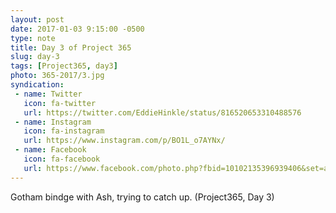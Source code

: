 ```yaml
---
layout: post
date: 2017-01-03 9:15:00 -0500
type: note
title: Day 3 of Project 365
slug: day-3
tags: [Project365, day3]
photo: 365-2017/3.jpg
syndication:
 - name: Twitter
   icon: fa-twitter
   url: https://twitter.com/EddieHinkle/status/816520653310488576
 - name: Instagram
   icon: fa-instagram
   url: https://www.instagram.com/p/BO1L_o7AYNx/
 - name: Facebook
   icon: fa-facebook
   url: https://www.facebook.com/photo.php?fbid=10102135396939406&set=a.10102131355967546.1073741838.19506647
---
```

Gotham bindge with Ash, trying to catch up. (Project365, Day 3)